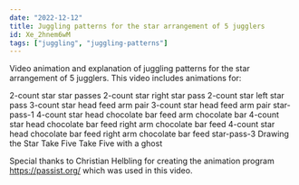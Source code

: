```yaml
---
date: "2022-12-12"
title: Juggling patterns for the star arrangement of 5 jugglers
id: Xe_2hnem6wM
tags: ["juggling", "juggling-patterns"]
---
```


Video animation and explanation of juggling patterns for the star arrangement of 5 jugglers. This video includes animations for:

2-count star star passes
2-count star right star pass
2-count star left star pass
3-count star head feed arm pair
3-count star head feed arm pair star-pass-1
4-count star head chocolate bar feed arm chocolate bar
4-count star head chocolate bar feed right arm chocolate bar feed
4-count star head chocolate bar feed right arm chocolate bar feed star-pass-3
Drawing the Star
Take Five
Take Five with a ghost

Special thanks to Christian Helbling for creating the animation program https://passist.org/ which was used in this video.
